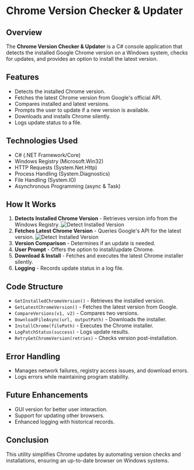 # Chrome Version Checker & Updater

## Overview
The **Chrome Version Checker & Updater** is a C# console application that detects the installed Google Chrome version on a Windows system, checks for updates, and provides an option to install the latest version.

## Features
- Detects the installed Chrome version.
- Fetches the latest Chrome version from Google's official API.
- Compares installed and latest versions.
- Prompts the user to update if a new version is available.
- Downloads and installs Chrome silently.
- Logs update status to a file.

## Technologies Used
- C# (.NET Framework/Core)
- Windows Registry (Microsoft.Win32)
- HTTP Requests (System.Net.Http)
- Process Handling (System.Diagnostics)
- File Handling (System.IO)
- Asynchronous Programming (async & Task)

## How It Works
1. **Detects Installed Chrome Version** - Retrieves version info from the Windows Registry.
![Detect Installed Version](https://github.com/koushikballa006/ConsoleApplicationAssignment/blob/main/screenshots/Screenshot%202025-03-10%20at%2011.16.40%E2%80%AFAM.png?raw=true)
2. **Fetches Latest Chrome Version** - Queries Google's API for the latest version.
![Detect Installed Version](https://github.com/koushikballa006/ConsoleApplicationAssignment/blob/main/screenshots/Screenshot%202025-03-10%20at%2011.32.59%E2%80%AFAM.png?raw=true)
3. **Version Comparison** - Determines if an update is needed.
4. **User Prompt** - Offers the option to install/update Chrome.
5. **Download & Install** - Fetches and executes the latest Chrome installer silently.
6. **Logging** - Records update status in a log file.

## Code Structure
- `GetInstalledChromeVersion()` - Retrieves the installed version.
- `GetLatestChromeVersion()` - Fetches the latest version from Google.
- `CompareVersions(v1, v2)` - Compares two versions.
- `DownloadFileAsync(url, outputPath)` - Downloads the installer.
- `InstallChrome(filePath)` - Executes the Chrome installer.
- `LogPatchStatus(success)` - Logs update results.
- `RetryGetChromeVersion(retries)` - Checks version post-installation.

## Error Handling
- Manages network failures, registry access issues, and download errors.
- Logs errors while maintaining program stability.

## Future Enhancements
- GUI version for better user interaction.
- Support for updating other browsers.
- Enhanced logging with historical records.

## Conclusion
This utility simplifies Chrome updates by automating version checks and installations, ensuring an up-to-date browser on Windows systems.
